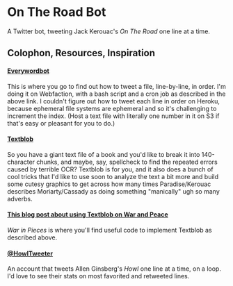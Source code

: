 # On The Road Bot
A Twitter bot, tweeting Jack Kerouac's _On The Road_ one line at a time.

## Colophon, Resources, Inspiration
#### [Everywordbot](https://github.com/aparrish/everywordbot)
This is where you go to find out how to tweet a file, line-by-line, in order. I'm doing it on Webfaction, with a bash script and a cron job as described in the above link. I couldn't figure out how to tweet each line in order on Heroku, because ephemeral file systems are ephemeral and so it's challenging to increment the index. (Host a text file with literally one number in it on S3 if that's easy or pleasant for you to do.)
#### [Textblob](https://textblob.readthedocs.io/en/dev/)
So you have a giant text file of a book and you'd like to break it into 140-character chunks, and maybe, say, spellcheck to find the repeated errors caused by terrible OCR? Textblob is for you, and it also does a bunch of cool tricks that I'd like to use soon to analyze the text a bit more and build some cutesy graphics to get across how many times Paradise/Kerouac describes Moriarty/Cassady as doing something "manically" ugh so many adverbs.
#### [This blog post about using Textblob on War and Peace](http://adamdynamic.com/war-and-peace/)
_War in Pieces_ is where you'll find useful code to implement Textblob as described above.
#### [@HowlTweeter](https://twitter.com/howltweeter)
An account that tweets Allen Ginsberg's _Howl_ one line at a time, on a loop. I'd love to see their stats on most favorited and retweeted lines.
